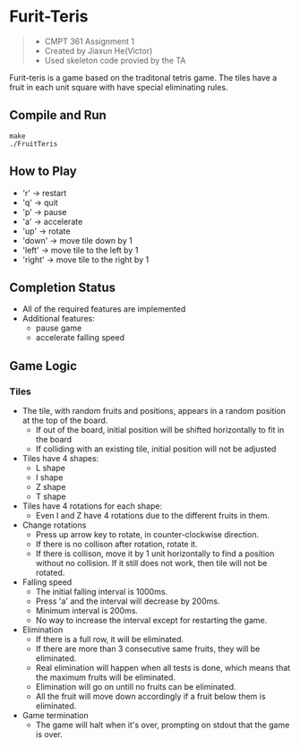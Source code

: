 # Furit-Teris
> - CMPT 361 Assignment 1
> - Created by Jiaxun He(Victor)
> - Used skeleton code provied by the TA
 
Furit-teris is a game based on the traditonal tetris game. The tiles have a fruit in each unit square with have special eliminating rules.

## Compile and Run
~~~
make
./FruitTeris
~~~

## How to Play
* 'r' -> restart
* 'q' -> quit
* 'p' -> pause
* 'a' -> accelerate
* 'up' -> rotate
* 'down' -> move tile down by 1
* 'left' -> move tile to the left by 1
* 'right' -> move tile to the right by 1

## Completion Status
* All of the required features are implemented
* Additional features:
	* pause game
	* accelerate falling speed


## Game Logic

### Tiles
* The tile, with random fruits and positions, appears in a random position at the top of the board.
	* If out of the board, initial position will be shifted horizontally to fit in the board
	* If colliding with an existing tile, initial position will not be adjusted
* Tiles have 4 shapes:
	* L shape
	* I shape
	* Z shape
	* T shape
* Tiles have 4 rotations for each shape:
	* Even I and Z have 4 rotations due to the different fruits in them.
* Change rotations
	* Press up arrow key to rotate, in counter-clockwise direction.
	* If there is no collison after rotation, rotate it.
	* If there is collison, move it by 1 unit horizontally to find a position without no collision. If it still does not work, then tile will not be rotated.
* Falling speed 
	* The initial falling interval is 1000ms.
	* Press 'a' and the interval will decrease by 200ms.
	* Minimum interval is 200ms.
	* No way to increase the interval except for restarting the game.
* Elimination
	* If there is a full row, it will be eliminated.
	* If there are more than 3 consecutive same fruits, they will be eliminated.
	* Real elimination will happen when all tests is done, which means that the maximum fruits will be eliminated.
	* Elimination will go on untill no fruits can be eliminated.
	* All the fruit will move down accordingly if a fruit below them is eliminated.
* Game termination
	* The game will halt when it's over, prompting on stdout that the game is over.
	

